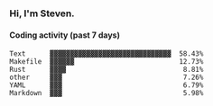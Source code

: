 ### Hi, I'm Steven.

#### Coding activity (past 7 days)
```
Text      ▓▓▓▓▓▓▓▓▓▓▓▓▓▓▓▓▓▓▓▓▓▓▓▓▓▓▓▓▓▓  58.43%
Makefile  ▓▓▓▓▓▓                          12.73%
Rust      ▓▓▓▓                             8.81%
other     ▓▓▓                              7.26%
YAML      ▓▓▓                              6.79%
Markdown  ▓▓▓                              5.98%
```
